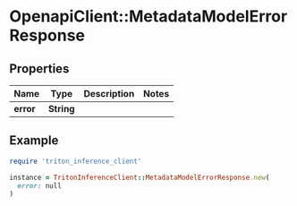 # OpenapiClient::MetadataModelErrorResponse

## Properties

| Name | Type | Description | Notes |
| ---- | ---- | ----------- | ----- |
| **error** | **String** |  |  |

## Example

```ruby
require 'triton_inference_client'

instance = TritonInferenceClient::MetadataModelErrorResponse.new(
  error: null
)
```

